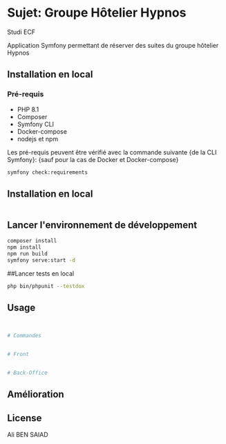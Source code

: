 # Sujet: Groupe Hôtelier Hypnos
Studi ECF

Application Symfony permettant de réserver des suites du groupe hôtelier Hypnos

## Installation en local

### Pré-requis
* PHP 8.1
* Composer
* Symfony CLI
* Docker-compose
* nodejs et npm

Les pré-requis peuvent être vérifié avec la commande suivante {de la CLI Symfony}: {sauf pour la cas de Docker et Docker-compose}
```bash
symfony check:requirements
```
## Installation en local

```bash

```

## Lancer l'environnement de développement

```bash
composer install
npm install
npm run build
symfony serve:start -d

```
##Lancer tests en local
```bash
php bin/phpunit --testdox
```

## Usage

```python


# Commandes


# Front


# Back-Office

```

## Amélioration


## License
Ali BEN SAIAD